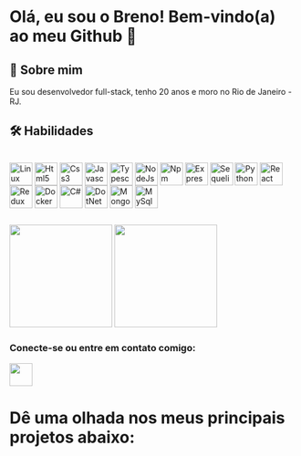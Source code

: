 
# Olá, eu sou o Breno! Bem-vindo(a) ao meu Github 👋


## 🚀 Sobre mim
Eu sou desenvolvedor full-stack, tenho 20 anos e moro no Rio de Janeiro - RJ. 


## 🛠 Habilidades

<div style="display inline-block" ><br>
  <img align="center" height="40" width="40" src="https://cdn.jsdelivr.net/gh/devicons/devicon/icons/linux/linux-original.svg" alt="Linux" />
   <img align="center" height="40" width="40" src="https://cdn.jsdelivr.net/gh/devicons/devicon/icons/html5/html5-original.svg" alt="Html5" />
  <img align="center" height="40" width="40" src="https://cdn.jsdelivr.net/gh/devicons/devicon/icons/css3/css3-original.svg" alt="Css3" />
  <img align="center" height="40" width="40" src="https://cdn.jsdelivr.net/gh/devicons/devicon/icons/javascript/javascript-plain.svg" alt="Javascript" />
  <img align="center" height="40" width="40" src="https://cdn.jsdelivr.net/gh/devicons/devicon/icons/typescript/typescript-original.svg" alt="Typescript" />
  <img align="center" height="40" width="40" src="https://cdn.jsdelivr.net/gh/devicons/devicon/icons/nodejs/nodejs-original.svg" alt="NodeJs" />
  <img align="center" height="40" width="40" src="https://cdn.jsdelivr.net/gh/devicons/devicon/icons/npm/npm-original-wordmark.svg" alt="Npm" />
  <img align="center" height="40" width="40" src="https://cdn.jsdelivr.net/gh/devicons/devicon/icons/express/express-original.svg" alt="Express" />
  <img align="center" height="40" width="40" src="https://cdn.jsdelivr.net/gh/devicons/devicon/icons/sequelize/sequelize-original.svg" alt="Sequelize" />
  <img align="center" height="40" width="40" src="https://cdn.jsdelivr.net/gh/devicons/devicon/icons/python/python-original-wordmark.svg" alt="Python" />
  <img align="center" height="40" width="40" src="https://cdn.jsdelivr.net/gh/devicons/devicon/icons/react/react-original.svg" alt="React" />
  <img align="center" height="40" width="40" src="https://cdn.jsdelivr.net/gh/devicons/devicon/icons/redux/redux-original.svg" alt="Redux" />
  <img align="center" height="40" width="40" src="https://cdn.jsdelivr.net/gh/devicons/devicon/icons/docker/docker-original-wordmark.svg" alt="Docker" /> 
  <img align="center" height="40" width="40" src="https://cdn.jsdelivr.net/gh/devicons/devicon/icons/csharp/csharp-original.svg" alt="C#" />
  <img align="center" height="40" width="40" src="https://cdn.jsdelivr.net/gh/devicons/devicon/icons/dotnetcore/dotnetcore-original.svg" alt="DotNetCore" />
  <img align="center" height="40" width="40" src="https://cdn.jsdelivr.net/gh/devicons/devicon/icons/mongodb/mongodb-original-wordmark.svg" alt="MongoDb" />
  <img align="center" height="40" width="40" src="https://cdn.jsdelivr.net/gh/devicons/devicon/icons/mysql/mysql-original.svg" alt="MySql" />
</div>

##

<div>
  <img height="180em" src="https://github-readme-stats.vercel.app/api?username=BrenoGodoy&count_private=true&theme=dark" />
  <img height="180em" src="https://github-readme-stats.vercel.app/api/top-langs/?username=BrenoGodoy&layout=compact&langs-count=16&theme=dark" />
</div>

<h3>Conecte-se ou entre em contato comigo:</h5>
<a href="https://www.linkedin.com/in/brenogodoycosta/"><img height="40" width="40" src="https://cdn.jsdelivr.net/gh/devicons/devicon/icons/linkedin/linkedin-original.svg" /></a>

# Dê uma olhada nos meus principais projetos abaixo:
